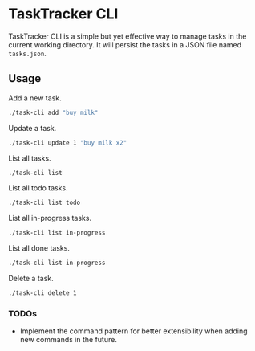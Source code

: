 # TaskTracker CLI
TaskTracker CLI is a simple but yet effective way to manage tasks in the current working directory. It will persist the tasks
in a JSON file named `tasks.json`.

## Usage

Add a new task.
```bash
./task-cli add "buy milk"
```

Update a task.
```bash
./task-cli update 1 "buy milk x2"
```

List all tasks.
```bash
./task-cli list
```

List all todo tasks.
```bash
./task-cli list todo
```

List all in-progress tasks.
```bash
./task-cli list in-progress
```

List all done tasks.
```bash
./task-cli list in-progress
```

Delete a task.
```bash
./task-cli delete 1
```

### TODOs
- Implement the command pattern for better extensibility when adding new commands in the future.
